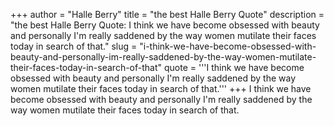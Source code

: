 +++
author = "Halle Berry"
title = "the best Halle Berry Quote"
description = "the best Halle Berry Quote: I think we have become obsessed with beauty and personally I'm really saddened by the way women mutilate their faces today in search of that."
slug = "i-think-we-have-become-obsessed-with-beauty-and-personally-im-really-saddened-by-the-way-women-mutilate-their-faces-today-in-search-of-that"
quote = '''I think we have become obsessed with beauty and personally I'm really saddened by the way women mutilate their faces today in search of that.'''
+++
I think we have become obsessed with beauty and personally I'm really saddened by the way women mutilate their faces today in search of that.

